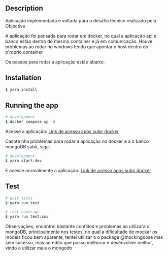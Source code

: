 ## Description

Aplicação implementada e voltada para o desafio técnico realizado pela Objective

A aplicação foi pensada para rodar em docker, no qual a aplicação api e banco estão dentro do mesmo container e já em comunicação.
Houve problemas ao rodar no windows tendo que apontar o host dentro do p'roprio container

Os passos para rodar a aplicação estão abaixo.


## Installation

```bash
$ yarn install
```

## Running the app

```bash
# development
$ docker compose up -d
```
Acesse a aplicação: [Link de acesso após subir docker](http://127.0.0.1:3001/doc)

Casote nha problemas para rodar a aplicação no docker e a o banco mongoDB subir, siga:

```bash
# development
$ yarn start:dev
```
E acesse normalmente a aplicação: [Link de acesso após subir docker](http://127.0.0.1:3001/doc)

## Test

```bash
# unit tests
$ yarn run test

# test coverage
$ yarn run test:cov
```

Observações, encontrei bastante conflitos e problemas ao utilizara o mongoDB, principalmente nos testes, 
no qual a dificultade de mockar os models ficou bem aparente, tentei utilizar o o package @mockingoose mas sem sucesso, 
mas acredito que posso melhorar e desenvolver melhor, vindo a utilizar mais o mongodb 
